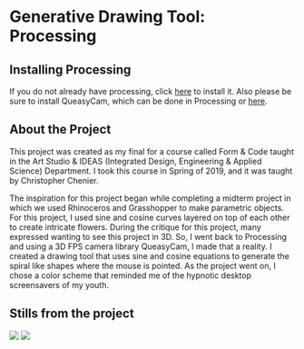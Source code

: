 # Generative Drawing Tool: Processing

## Installing Processing 

If you do not already have processing, click [here](https://processing.org/download/) to install it. Also please be sure to install QueasyCam, which can be done in Processing or [here](https://github.com/jrc03c/queasycam).

## About the Project

This project was created as my final for a course called Form & Code taught in the Art Studio & IDEAS (Integrated Design, Engineering & Applied Science) Department. I took this course in Spring of 2019, and it was taught by Christopher Chenier. 

The inspiration for this project began while completing a midterm project in which we used Rhinoceros and Grasshopper to make parametric objects. For this project, I used sine and cosine curves layered on top of each other to create intricate flowers. During the critique for this project, many expressed wanting to see this project in 3D. So, I went back to Processing and using a 3D FPS camera library QueasyCam, I made that a reality. I created a drawing tool that uses sine and cosine equations to generate the spiral like shapes where the mouse is pointed. As the project went on, I chose a color scheme that reminded me of the hypnotic desktop screensavers of my youth.

## Stills from the project

![](https://lh3.googleusercontent.com/oqS4N1i6Mgv13phJ_I1IflI19oH7vw6cMxzzqdiTQHW2BjJPkAwIwwwvkQplgASoAmo3aayOBXTPiUBfPmGp1MxUncPwTU55lFNKx9ye-NdUo6tZUXkG6z9_RZxrMoPx-_tuI2ECkz8XPZRbHtBxwCYZqrHgKbDRXrDMPRnFwKs2VfKdef5sRTOG8BeZHhbaMdjCFCytqxwzIPtudR87MfoAvzT3dMRi8k84lYWt0a7tpX6AUWixzh3xD7h5x9EmiM83pEuKMrz0TXOEbyKlUuYzFE4Kdjkzx5OIMqhQ9eN_yZlm1Yypmk95IFUNBZRbUr89HbCE777lL2fFBk6mg6DlDgMRBNhV_Qk1sXe_V-Q9w_yefli4GFO_uFcpEY2I_icUfuQhdP9LLjzylISM95SWxr13j9jFnaArD4klbQRny-FMDvYtcO-4NdF0VNmWYUBSVftHp6MdVr8x3IJ8ZJecIFrASJ-6Zd603RGN7uBB-dd6n8sTtOxwpbmVZahjBcby8SbfcoztQPWoa2nSVgggdGpWwK4LqAVm7F2TiWG_xi4-bZ6BM0NSoDUBoPRAsWD5lQ32YRLSKG08PmyzE3tOzyKqIlKY-_AYHafFkNQWGqmJgJ8m8WU_i_eV7uifuaUj50aqGlt9axZwlxyhjC6ts8LZqNCiyVCZfUn2IA_1z59vSvq8DQ=w1200-h600-no)
![](https://lh3.googleusercontent.com/e8Q3A7vjTnpkBpRxvC6hcpxyk104Snr5jtBvM1kMy7Y1n-HBZCHYK6rmrDngfOIwNwSVjWmK5oP-WaaWWpipwKy96-0ov-j3m9VzemOg977c7WdzYRxc2a8Viw95I69sRBr1bc7mx2TLYW_T-AN004Q3Nf0NWtXxAlCShZrTSIvfSyVwvimR0sdajhnbKzXFL85dd1zNzWfOMWIwAaTUUN38i4Vg5KjE2DhLNa07GGz7SgR4zx3-BWZMOMhMmsfLlhwMgGOxOcVOt_UnRWIarjuuaZ-XaNjR3DwsltzfMPO9P7KbXr03GH1F2WCyyJNzKE1egYE-QiZmoUZA5mkJYQpP_RGxaALBwJPBSUW-Qt18cyqkCQ7gJBZP1zGZ8WeIJjsp7BO80bY-fDvVOddIL-wVq-uQHKUKc98gB7NK6pgVBA2INIX2iuSY58XkLYAxcGPSnXKHXfC3uWrunvQSwbmH0O8ZxrlxT9iPt9W7zwfxSqjt_RfMtFAUU1OcCv2uKd-pZrQVl1q2cv5VIUHcgn2hykNKzEiA1jiAylYUGbmT8bODliJmpLnb1NobxdqVvl3Zt0qNT2-Hwa5OtnWzAk349KA2pQJMqRho04Dq-UZpR8Tu0hF54Xy8kEjSdoMt6g6ill3-4VJ9oYTBj2QENRU6zwim_2tvpPR9oy-irSDd5R6pcYsBIhg=w1200-h600-no)


